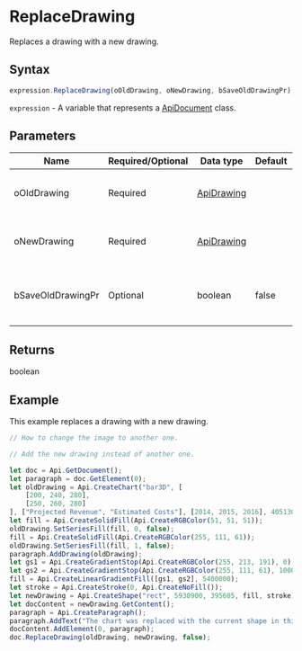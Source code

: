 # ReplaceDrawing

Replaces a drawing with a new drawing.

## Syntax

```javascript
expression.ReplaceDrawing(oOldDrawing, oNewDrawing, bSaveOldDrawingPr);
```

`expression` - A variable that represents a [ApiDocument](../ApiDocument.md) class.

## Parameters

| **Name** | **Required/Optional** | **Data type** | **Default** | **Description** |
| ------------- | ------------- | ------------- | ------------- | ------------- |
| oOldDrawing | Required | [ApiDrawing](../../ApiDrawing/ApiDrawing.md) |  | A drawing which will be replaced. |
| oNewDrawing | Required | [ApiDrawing](../../ApiDrawing/ApiDrawing.md) |  | A drawing to replace the old drawing. |
| bSaveOldDrawingPr | Optional | boolean | false | Specifies if the old drawing settings will be saved. |

## Returns

boolean

## Example

This example replaces a drawing with a new drawing.

```javascript editor-docx
// How to change the image to another one.

// Add the new drawing instead of another one.

let doc = Api.GetDocument();
let paragraph = doc.GetElement(0);
let oldDrawing = Api.CreateChart("bar3D", [
	[200, 240, 280],
	[250, 260, 280]
], ["Projected Revenue", "Estimated Costs"], [2014, 2015, 2016], 4051300, 2347595, 24);
let fill = Api.CreateSolidFill(Api.CreateRGBColor(51, 51, 51));
oldDrawing.SetSeriesFill(fill, 0, false);
fill = Api.CreateSolidFill(Api.CreateRGBColor(255, 111, 61));
oldDrawing.SetSeriesFill(fill, 1, false);
paragraph.AddDrawing(oldDrawing);
let gs1 = Api.CreateGradientStop(Api.CreateRGBColor(255, 213, 191), 0);
let gs2 = Api.CreateGradientStop(Api.CreateRGBColor(255, 111, 61), 100000);
fill = Api.CreateLinearGradientFill([gs1, gs2], 5400000);
let stroke = Api.CreateStroke(0, Api.CreateNoFill());
let newDrawing = Api.CreateShape("rect", 5930900, 395605, fill, stroke);
let docContent = newDrawing.GetContent();
paragraph = Api.CreateParagraph();
paragraph.AddText("The chart was replaced with the current shape in this document.");
docContent.AddElement(0, paragraph);
doc.ReplaceDrawing(oldDrawing, newDrawing, false);
```
